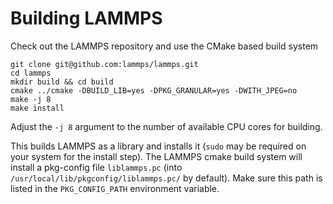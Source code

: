 # Building LAMMPS

Check out the LAMMPS repository and use the CMake based build system

```
git clone git@github.com:lammps/lammps.git
cd lammps
mkdir build && cd build
cmake ../cmake -DBUILD_LIB=yes -DPKG_GRANULAR=yes -DWITH_JPEG=no
make -j 8
make install
```

Adjust the `-j 8` argument to the number of available CPU cores for building.

This builds LAMMPS as a library and installs it (`sudo` may be required on your
system for the install step). The LAMMPS cmake build system will install a
pkg-config file `liblammps.pc` (into `/usr/local/lib/pkgconfig/liblammps.pc/` by
default). Make sure this path is listed in the `PKG_CONFIG_PATH` environment
variable.
